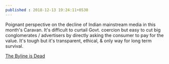 ```yaml
---
published : 2018-12-13 19:24:11+0530
---
```


Poignant perspective on the decline of Indian mainstream media in this month's Caravan. It's difficult to curtail Govt. coercion but easy to cut big conglomerates / advertisers by directly asking the consumer to pay for the value. It's tough but it's transparent, ethical, & only way for long term survival.

[The Byline is Dead](https://caravanmagazine.in/media/indian-newsrooms-morgues-investigative-journalism)
